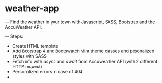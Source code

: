 # weather-app

-- Find the weather in your town with Javascript, SASS, Bootstrap and the AccuWeather API.

-- Steps:

- Create HTML template
- Add Bootstrap 4 and Bootswatch Mint theme classes and pesonalized styles with SASS
- Fetch info with <i>async</i> and <i>await</i> from Accuweather API (with 2 different HTTP request)
- Personalized errors in case of 404
- 